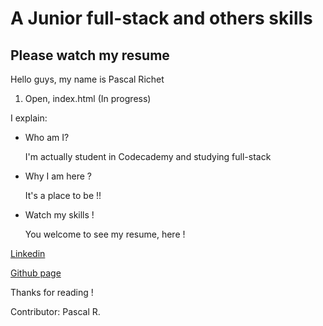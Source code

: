 # A Junior full-stack and others skills 

## Please watch my resume

Hello guys, my name is Pascal Richet

1. Open, index.html (In progress)

I explain:

* Who am I?

	I'm actually student in Codecademy and studying full-stack

* Why I am here ?

	It's a place to be !!

* Watch my skills !

	You welcome to see my resume, here !


[Linkedin](https://www.linkedin.com/in/pascal-richet-it-student)

[Github page](https://github.com/PascalR2014/PascalR2014.github.io/blob/master/index.html)

Thanks for reading !

Contributor: Pascal R.
